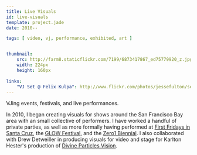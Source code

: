 ```yaml
---
title: Live Visuals
id: live-visuals
template: project.jade
date: 2010--

tags: [ video, vj, performance, exhibited, art ]


thumbnail:
    src: http://farm8.staticflickr.com/7199/6873417867_ed75779920_z.jpg
    width: 224px
    height: 160px
    
links:
    "VJ Set @ Felix Kulpa": http://www.flickr.com/photos/jessefulton/sets/72157628277762477/
---
```


VJing events, festivals, and live performances.

In 2010, I began creating visuals for shows around the San Francisco Bay area with an small collective of performers.
I have worked a handful of private parties, as well as more formally having performed at
[First Fridays in Santa Cruz](http://www.felixkulpa.com/2011_andthentherewaslight.html), 
the [GLOW Festival](http://www.youtube.com/watch?v=k3rp5W7i7Ho), and the [Zero1 Biennial](http://www.zero1biennial.org/).
I also collaborated with Drew Detweiller in producing visuals for video and stage for Karlton Hester's
production of [Divine Particles Vision](http://www.drewdetweiler.com/31930/323475/gallery/divine-particles).
